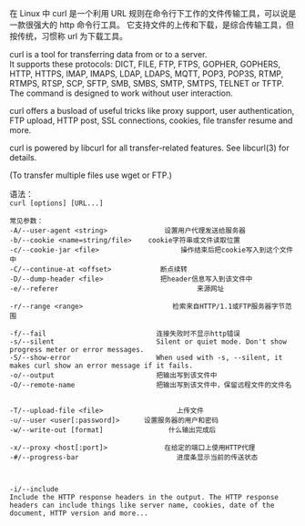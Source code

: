 
在 Linux 中 curl 是一个利用 URL 规则在命令行下工作的文件传输工具，可以说是一款很强大的 http 命令行工具。
它支持文件的上传和下载，是综合传输工具，但按传统，习惯称 url 为下载工具。

curl is a tool for transferring data from or to a server.   
It supports these protocols: DICT, FILE, FTP, FTPS, GOPHER, GOPHERS, HTTP, HTTPS, IMAP, IMAPS, LDAP, LDAPS, MQTT, POP3, POP3S, RTMP, RTMPS, RTSP, SCP, SFTP, SMB, SMBS, SMTP, SMTPS, TELNET or TFTP.   
The command is designed to work without user interaction.  


curl offers a busload of useful tricks 
like 
proxy support, 
user authentication, 
FTP upload, 
HTTP post, 
SSL connections, 
cookies, 
file transfer resume 
and more. 


curl is powered by libcurl for all transfer-related features. See libcurl(3) for details.


(To transfer multiple files use wget or FTP.)  



语法：  
`curl [options] [URL...]`  


```
常见参数：
-A/--user-agent <string>              设置用户代理发送给服务器
-b/--cookie <name=string/file>    cookie字符串或文件读取位置
-c/--cookie-jar <file>                    操作结束后把cookie写入到这个文件中
-C/--continue-at <offset>            断点续转
-D/--dump-header <file>              把header信息写入到该文件中
-e/--referer                                  来源网址

-r/--range <range>                      检索来自HTTP/1.1或FTP服务器字节范围

-f/--fail                           连接失败时不显示http错误                                    
-s/--silent	                        Silent or quiet mode. Don't show progress meter or error messages.
-S/--show-error                     When used with -s, --silent, it makes curl show an error message if it fails.
-o/--output                         把输出写到该文件中
-O/--remote-name                    把输出写到该文件中，保留远程文件的文件名


-T/--upload-file <file>                  上传文件
-u/--user <user[:password]>      设置服务器的用户和密码
-w/--write-out [format]                什么输出完成后

-x/--proxy <host[:port]>              在给定的端口上使用HTTP代理
-#/--progress-bar                        进度条显示当前的传送状态



-i/--include
Include the HTTP response headers in the output. The HTTP response headers can include things like server name, cookies, date of the document, HTTP version and more...


```
